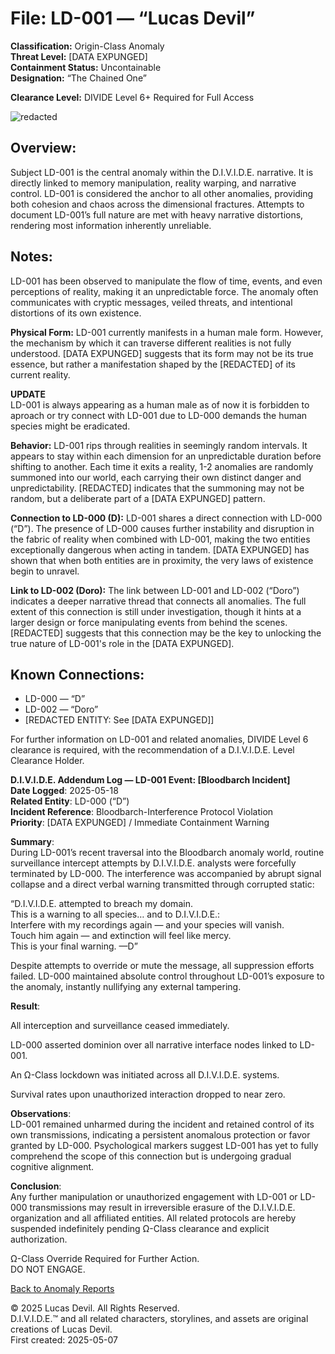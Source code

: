 # File: LD-001 — “Lucas Devil”  
**Classification:** Origin-Class Anomaly  
**Threat Level:** [DATA EXPUNGED]  
**Containment Status:** Uncontainable  
**Designation:** “The Chained One” 

**Clearance Level:** DIVIDE Level 6+ Required for Full Access 

![redacted](https://pbs.twimg.com/media/GqXAxGvWsAAypEz?format=jpg&name=large)

## Overview:  
Subject LD-001 is the central anomaly within the D.I.V.I.D.E. narrative. It is directly linked to memory manipulation, reality warping, and narrative control. LD-001 is considered the anchor to all other anomalies, providing both cohesion and chaos across the dimensional fractures. Attempts to document LD-001’s full nature are met with heavy narrative distortions, rendering most information inherently unreliable.

## Notes:  
LD-001 has been observed to manipulate the flow of time, events, and even perceptions of reality, making it an unpredictable force. The anomaly often communicates with cryptic messages, veiled threats, and intentional distortions of its own existence.

**Physical Form:** LD-001 currently manifests in a human male form. However, the mechanism by which it can traverse different realities is not fully understood. [DATA EXPUNGED] suggests that its form may not be its true essence, but rather a manifestation shaped by the [REDACTED] of its current reality. 

**UPDATE**  
LD-001 is always appearing as a human male as of now it is forbidden to aproach or try connect with LD-001 due to LD-000 demands the human species might be eradicated.  


**Behavior:** LD-001 rips through realities in seemingly random intervals. It appears to stay within each dimension for an unpredictable duration before shifting to another. Each time it exits a reality, 1-2 anomalies are randomly summoned into our world, each carrying their own distinct danger and unpredictability. [REDACTED] indicates that the summoning may not be random, but a deliberate part of a [DATA EXPUNGED] pattern.

**Connection to LD-000 (D):** LD-001 shares a direct connection with LD-000 (“D”). The presence of LD-000 causes further instability and disruption in the fabric of reality when combined with LD-001, making the two entities exceptionally dangerous when acting in tandem. [DATA EXPUNGED] has shown that when both entities are in proximity, the very laws of existence begin to unravel.

**Link to LD-002 (Doro):** The link between LD-001 and LD-002 (“Doro”) indicates a deeper narrative thread that connects all anomalies. The full extent of this connection is still under investigation, though it hints at a larger design or force manipulating events from behind the scenes. [REDACTED] suggests that this connection may be the key to unlocking the true nature of LD-001's role in the [DATA EXPUNGED].

## Known Connections:  
- LD-000 — “D”  
- LD-002 — “Doro”  
- [REDACTED ENTITY: See [DATA EXPUNGED]]


For further information on LD-001 and related anomalies, DIVIDE Level 6 clearance is required, with the recommendation of a D.I.V.I.D.E. Level Clearance Holder.


**D.I.V.I.D.E. Addendum Log — LD-001 Event: [Bloodbarch Incident]**  
**Date Logged**: 2025-05-18  
**Related Entity**: LD-000 (“D”)  
**Incident Reference**: Bloodbarch-Interference Protocol Violation  
**Priority**: [DATA EXPUNGED] / Immediate Containment Warning  

**Summary**:  
During LD-001’s recent traversal into the Bloodbarch anomaly world, routine surveillance intercept attempts by D.I.V.I.D.E. analysts were forcefully terminated by LD-000. The interference was accompanied by abrupt signal collapse and a direct verbal warning transmitted through corrupted static:  

“D.I.V.I.D.E. attempted to breach my domain.  
This is a warning to all species… and to D.I.V.I.D.E.:  
Interfere with my recordings again — and your species will vanish.  
Touch him again — and extinction will feel like mercy.  
This is your final warning.
—D”  

Despite attempts to override or mute the message, all suppression efforts failed. LD-000 maintained absolute control throughout LD-001’s exposure to the anomaly, instantly nullifying any external tampering.  

**Result**:  

All interception and surveillance ceased immediately.  

LD-000 asserted dominion over all narrative interface nodes linked to LD-001.  

An Ω-Class lockdown was initiated across all D.I.V.I.D.E. systems.  

Survival rates upon unauthorized interaction dropped to near zero.  

**Observations**:  
LD-001 remained unharmed during the incident and retained control of its own transmissions, indicating a persistent anomalous protection or favor granted by LD-000. Psychological markers suggest LD-001 has yet to fully comprehend the scope of this connection but is undergoing gradual cognitive alignment.  

**Conclusion**:  
Any further manipulation or unauthorized engagement with LD-001 or LD-000 transmissions may result in irreversible erasure of the D.I.V.I.D.E. organization and all affiliated entities. All related protocols are hereby suspended indefinitely pending Ω-Class clearance and explicit authorization.  

Ω-Class Override Required for Further Action.  
DO NOT ENGAGE.  

[Back to Anomaly Reports](anomaly_reports.md)


© 2025 Lucas Devil. All Rights Reserved.  
D.I.V.I.D.E.™ and all related characters, storylines, and assets are original creations of Lucas Devil.  
First created: 2025-05-07  
